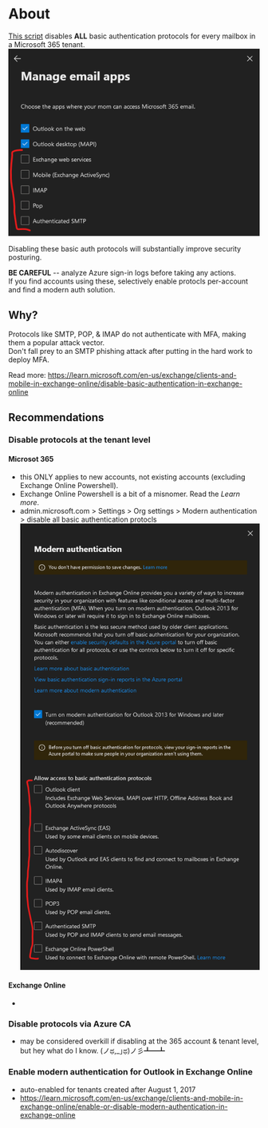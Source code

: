 # About

[This script](Remove-Basic365EmailAuthenticationProtocols.ps1) disables **ALL** basic authentication protocols for every mailbox in a Microsoft 365 tenant.
![alt text](screenshot1.png)

Disabling these basic auth protocols will substantially improve security posturing.

**BE CAREFUL** -- analyze Azure sign-in logs before taking any actions.  
If you find accounts using these, selectively enable protocls per-account and find a modern auth solution.

## Why?

Protocols like SMTP, POP, & IMAP do not authenticate with MFA, making them a popular attack vector.  
Don't fall prey to an SMTP phishing attack after putting in the hard work to deploy MFA.

Read more: https://learn.microsoft.com/en-us/exchange/clients-and-mobile-in-exchange-online/disable-basic-authentication-in-exchange-online

## Recommendations

### Disable protocols at the tenant level

#### Microsot 365
- this ONLY applies to new accounts, not existing accounts (excluding Exchange Online Powershell).
- Exchange Online Powershell is a bit of a misnomer. Read the *Learn more*.
- admin.microsoft.com > Settings > Org settings > Modern authentication > disable all basic authentication protocls
![alt text](screenshot2.png)

#### Exchange Online
- 

### Disable protocols via Azure CA
- may be considered overkill if disabling at the 365 account & tenant level, but hey what do I know. (ノಥ,_｣ಥ)ノ彡┻━┻

### Enable modern authentication for Outlook in Exchange Online
- auto-enabled for tenants created after August 1, 2017
- https://learn.microsoft.com/en-us/exchange/clients-and-mobile-in-exchange-online/enable-or-disable-modern-authentication-in-exchange-online
